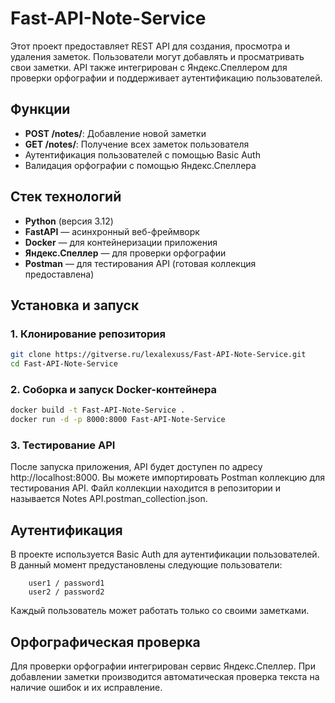 # Fast-API-Note-Service

Этот проект предоставляет REST API для создания, просмотра и удаления заметок. Пользователи могут добавлять и просматривать свои заметки. API также интегрирован с Яндекс.Спеллером для проверки орфографии и поддерживает аутентификацию пользователей.

## Функции

- **POST /notes/**: Добавление новой заметки
- **GET /notes/**: Получение всех заметок пользователя
- Аутентификация пользователей с помощью Basic Auth
- Валидация орфографии с помощью Яндекс.Спеллера

## Стек технологий

- **Python** (версия 3.12)
- **FastAPI** — асинхронный веб-фреймворк
- **Docker** — для контейнеризации приложения
- **Яндекс.Спеллер** — для проверки орфографии
- **Postman** — для тестирования API (готовая коллекция предоставлена)

## Установка и запуск


### 1. Клонирование репозитория


```bash
git clone https://gitverse.ru/lexalexuss/Fast-API-Note-Service.git
cd Fast-API-Note-Service
```

### 2. Соборка и запуск Docker-контейнера


```bash
docker build -t Fast-API-Note-Service .
docker run -d -p 8000:8000 Fast-API-Note-Service
```
### 3. Тестирование API

После запуска приложения, API будет доступен по адресу http://localhost:8000.
Вы можете импортировать Postman коллекцию для тестирования API. Файл коллекции находится в репозитории и называется Notes API.postman_collection.json.

## Аутентификация

В проекте используется Basic Auth для аутентификации пользователей. В данный момент предустановлены следующие пользователи:
```
    user1 / password1
    user2 / password2
```
Каждый пользователь может работать только со своими заметками.

## Орфографическая проверка

Для проверки орфографии интегрирован сервис Яндекс.Спеллер. При добавлении заметки производится автоматическая проверка текста на наличие ошибок и их исправление.
